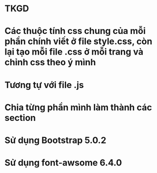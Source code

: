 # TKGD
# Các thuộc tính css chung của mỗi phần chính viết ở file style.css, còn lại tạo mỗi file .css ở mỗi trang và chỉnh css theo ý mình
# Tương tự với file .js
# Chia từng phần mình làm thành các section
# Sử dụng Bootstrap 5.0.2
# Sử dụng font-awsome 6.4.0
